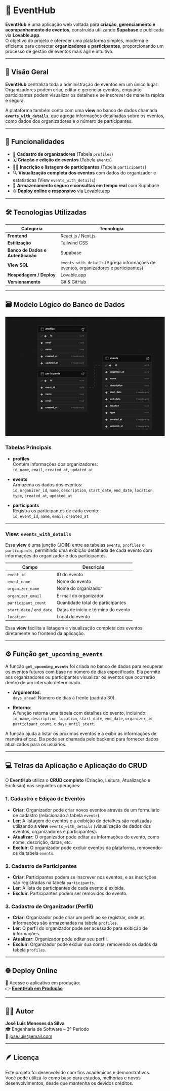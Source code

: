 # 🎉 **EventHub**

**EventHub** é uma aplicação web voltada para **criação, gerenciamento e acompanhamento de eventos**, construída utilizando **Supabase** e publicada via **Lovable.app**.  
O objetivo do projeto é oferecer uma plataforma simples, moderna e eficiente para conectar **organizadores** e **participantes**, proporcionando um processo de gestão de eventos mais ágil e intuitivo.

---

## 🧭 **Visão Geral**

**EventHub** centraliza toda a administração de eventos em um único lugar:  
Organizadores podem criar, editar e gerenciar eventos, enquanto participantes podem visualizar os detalhes e se inscrever de maneira rápida e segura.  

A plataforma também conta com uma **view** no banco de dados chamada **`events_with_details`**, que agrega informações detalhadas sobre os eventos, como dados dos organizadores e o número de participantes.

---

## 🚀 **Funcionalidades**

- 👤 **Cadastro de organizadores** (Tabela `profiles`)
- 🗓️ **Criação e edição de eventos** (Tabela `events`)
- 🧍‍♂️ **Inscrição e listagem de participantes** (Tabela `participants`)
- 🔍 **Visualização completa dos eventos** com dados do organizador e estatísticas (View `events_with_details`)
- 💾 **Armazenamento seguro e consultas em tempo real** com Supabase
- 🌐 **Deploy online e responsivo** via Lovable.app

---

## 🛠️ **Tecnologias Utilizadas**

| **Categoria**                | **Tecnologia**          |
|------------------------------|-------------------------|
| **Frontend**                  | React.js / Next.js      |
| **Estilização**               | Tailwind CSS            |
| **Banco de Dados e Autenticação** | Supabase               |
| **View SQL**                  | `events_with_details` (Agrega informações de eventos, organizadores e participantes) |
| **Hospedagem / Deploy**       | Lovable.app             |
| **Versionamento**             | Git & GitHub            |

---

## 🗃️ **Modelo Lógico do Banco de Dados**

![Modelo Lógico](./image.png)

### **Tabelas Principais**

- **profiles**  
  Contém informações dos organizadores:  
  `id`, `name`, `email`, `created_at`, `updated_at`

- **events**  
  Armazena os dados dos eventos:  
  `id`, `organizer_id`, `name`, `description`, `start_date`, `end_date`, `location`, `type`, `created_at`, `updated_at`

- **participants**  
  Registra os participantes de cada evento:  
  `id`, `event_id`, `name`, `email`, `created_at`

---

### **View: `events_with_details`**

Essa **view** é uma junção (JOIN) entre as tabelas `events`, `profiles` e `participants`, permitindo uma exibição detalhada de cada evento com informações do organizador e dos participantes.

| **Campo**           | **Descrição**                       |
|---------------------|-------------------------------------|
| `event_id`          | ID do evento                        |
| `event_name`        | Nome do evento                      |
| `organizer_name`    | Nome do organizador                 |
| `organizer_email`   | E-mail do organizador               |
| `participant_count` | Quantidade total de participantes  |
| `start_date` / `end_date` | Datas de início e término do evento |
| `location`          | Local do evento                     |

Essa **view** facilita a listagem e visualização completa dos eventos diretamente no frontend da aplicação.

---

## ⚙️ **Função `get_upcoming_events`**

A função **`get_upcoming_events`** foi criada no banco de dados para recuperar os eventos futuros com base no número de dias especificado. Ela permite aos organizadores ou participantes visualizar os eventos que ocorrerão dentro de um intervalo determinado.

- **Argumentos**:  
  `days_ahead`: Número de dias à frente (padrão 30).
  
- **Retorno**:  
  A função retorna uma tabela com detalhes do evento, incluindo:  
  `id`, `name`, `description`, `location`, `start_date`, `end_date`, `organizer_id`, `participant_count`, e `days_until_start`.

A função ajuda a listar os próximos eventos e a exibir as informações de maneira eficaz. Ela pode ser chamada pelo backend para fornecer dados atualizados para os usuários.

---

## 💻 **Telras da Aplicação e Aplicação do CRUD**

O **EventHub** utiliza o **CRUD completo** (Criação, Leitura, Atualização e Exclusão) nas seguintes operações:

### 1. **Cadastro e Edição de Eventos**  
- **Criar**: Organizador pode criar novos eventos através de um formulário de cadastro (relacionado à tabela `events`).
- **Ler**: A listagem de eventos e a exibição de detalhes são realizadas utilizando a **view** `events_with_details` (visualização de dados dos eventos, organizadores e participantes).
- **Atualizar**: O organizador pode editar as informações do evento, como nome, descrição, datas, etc.
- **Excluir**: O organizador pode excluir eventos da plataforma, removendo-os da tabela `events`.

### 2. **Cadastro de Participantes**  
- **Criar**: Participantes podem se inscrever nos eventos, e as inscrições são registradas na tabela `participants`.
- **Ler**: A lista de participantes de cada evento é exibida.
- **Excluir**: Participantes podem ser removidos do evento.

### 3. **Cadastro de Organizador (Perfil)**  
- **Criar**: Organizador pode criar um perfil ao se registrar, onde as informações são armazenadas na tabela `profiles`.
- **Ler**: O perfil do organizador pode ser acessado para exibição de informações.
- **Atualizar**: Organizador pode editar seu perfil.
- **Excluir**: Organizador pode excluir sua conta, removendo os dados da tabela `profiles`.

---

## 🌐 **Deploy Online**

🔗 Acesse o aplicativo em produção:  
👉 [**EventHub em Produção**](https://rally-point-maker.lovable.app/)

---

## 👨‍💻 **Autor**

**José Luis Meneses da Silva**  
🎓 Engenharia de Software – 3º Período  
📧 jose.luis@email.com  

---

## 🪶 **Licença**

Este projeto foi desenvolvido com fins acadêmicos e demonstrativos.  
Você pode utilizá-lo como base para estudos, melhorias e novos desenvolvimentos, desde que mantenha os devidos créditos.
